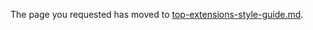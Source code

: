 
The page you requested has moved to [top-extensions-style-guide.md](top-extensions-style-guide.md). 